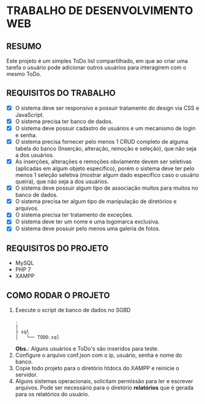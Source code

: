 # TRABALHO DE DESENVOLVIMENTO WEB

## RESUMO

Este projeto é um simples ToDo list compartilhado, em que ao criar uma tarefa o usuário pode adicionar outros usuários para interagirem com o mesmo ToDo.

## REQUISITOS DO TRABALHO

- [x] O sistema deve ser responsivo e possuir tratamento do design via CSS e JavaScript.
- [x] O sistema precisa ter banco de dados.
- [x] O sistema deve possuir cadastro de usuários e um mecanismo de login e senha.
- [x] O sistema precisa fornecer pelo menos 1 CRUD completo de alguma tabela do banco (Inserção, alteração, remoção e seleção), que não seja a dos usuários.
- [x] As inserções, alterações e remoções obviamente devem ser seletivas (aplicadas em algum objeto específico), porém o sistema deve ter pelo menos 1 seleção seletiva (mostrar algum dado específico caso o usuário queira), que não seja a dos usuários.
- [x] O sistema deve possuir algum tipo de associação muitos para muitos no banco de dados.
- [x] O sistema precisa ter algum tipo de manipulação de diretórios e arquivos.
- [x] O sistema precisa ter tratamento de exceções.
- [x] O sistema deve ter um nome e uma logomarca exclusiva.
- [x] O sistema deve possuir pelo menos uma galeria de fotos.

## REQUISITOS DO PROJETO

- MySQL
- PHP 7
- XAMPP

## COMO RODAR O PROJETO

1. Execute o script de banco de dados no SGBD
    ```
    .
    |
    ├ sql
    │   └── TODO.sql
    ```
    **Obs.**: Alguns usuários e ToDo's são inseridos para teste.
2. Configure o arquivo conf.json com o ip, usuário, senha e nome do banco.
3. Copie todo projeto para o diretório htdocs do XAMPP e reinicie o servidor.
4. Alguns sistemas operacionais, solicitam permissão para ler e escrever arquivos. Pode ser necessário para o diretório **relatórios** que é gerada para os relatórios do usuário.